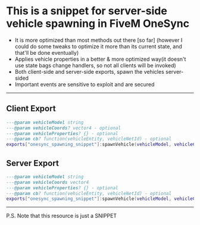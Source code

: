 # This is a snippet for server-side vehicle spawning in FiveM OneSync

* It is more optimized than most methods out there [so far] (however I could do some tweaks to optimize it more than its current state, and that'll be done eventually)
* Applies vehicle properties in a better & more optimized way(it doesn't use state bags change handlers, so not all clients will be invoked)
* Both client-side and server-side exports, spawn the vehicles server-sided
* Important events are sensitive to exploit and are secured

<hr>

## Client Export
```lua
---@param vehicleModel string
---@param vehicleCoords? vector4 - optional
---@param vehicleProperties? {} - optional
---@param cb? function(vehicleEntity, vehicleNetId) - optional
exports["onesync_spawning_snippet"]:spawnVehicle(vehicleModel, vehicleCoords, vehicleProperties, cb)
```

## Server Export
```lua
---@param vehicleModel string
---@param vehicleCoords vector4
---@param vehicleProperties? {} - optional
---@param cb? function(vehicleEntity, vehicleNetId) - optional
exports["onesync_spawning_snippet"]:spawnVehicle(vehicleModel, vehicleCoords, vehicleProperties, cb)
```

<hr>

P.S. Note that this resource is just a SNIPPET